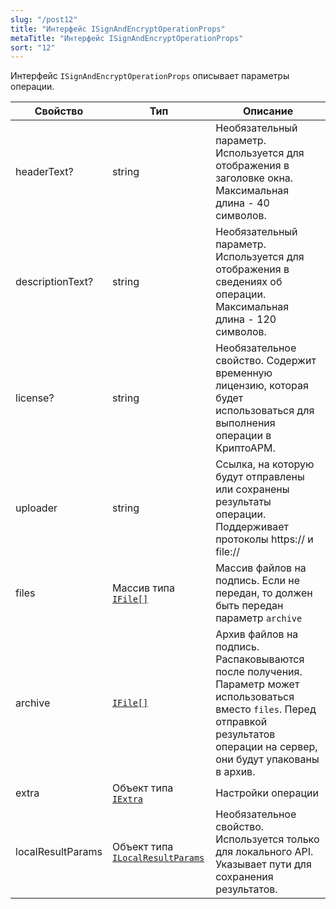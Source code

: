 ```yaml
---
slug: "/post12"
title: "Интерфейс ISignAndEncryptOperationProps"
metaTitle: "Интерфейс ISignAndEncryptOperationProps"
sort: "12"
---
```


Интерфейс `ISignAndEncryptOperationProps` описывает параметры операции.

| Свойство | Тип | Описание |
| --- | --- | --- |
| headerText? | string | Необязательный параметр. Используется для отображения в заголовке окна. Максимальная длина - 40 символов. |
| descriptionText? | string |  Необязательный параметр. Используется для отображения в сведениях об операции. Максимальная длина - 120 символов. |
| license? |  string  |  Необязательное свойство. Содержит временную лицензию, которая будет использоваться для выполнения операции в КриптоАРМ. |
| uploader |  string  |  Ссылка, на которую будут отправлены или сохранены результаты операции. Поддерживает протоколы https:// и file://  |
| files |  Массив типа [`IFile[]`](./13-IFile.md) |  Массив файлов на подпись. Если не передан, то должен быть передан параметр `archive` |
| archive |  [`IFile[]`](./13-IFile.md)  |  Архив файлов на подпись. Распаковываются после получения. Параметр может использоваться вместо `files`. Перед отправкой результатов операции на сервер, они будут упакованы в архив. |
| extra |  Объект типа [`IExtra`](./14-IExtra.md)  | Настройки операции |
| localResultParams |  Объект типа [`ILocalResultParams`](./22-ILocalResultParams.md) |  Необязательное свойство. Используется только для локального API. Указывает пути для сохранения результатов. |